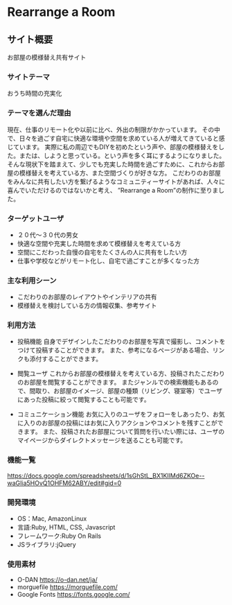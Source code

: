 # Rearrange a Room

## サイト概要
お部屋の模様替え共有サイト

### サイトテーマ
おうち時間の充実化

### テーマを選んだ理由
現在、仕事のリモート化や以前に比べ、外出の制限がかかっています。
その中で、日々を過ごす自宅に快適な環境や空間を求めている人が増えてきていると感じています。
実際に私の周辺でもDIYを初めたという声や、部屋の模様替えをした。または、しようと思っている。という声を多く耳にするようになりました。
そんな現状下を踏まえて、少しでも充実した時間を過ごすために、これからお部屋の模様替えを考えている方、また空間づくりが好きな方。
こだわりのお部屋をみんなに共有したい方を繋げるようなコミュニティーサイトがあれば、人々に喜んでいただけるのではないかと考え、
”Rearrange a Room”の制作に至りました。

### ターゲットユーザ
- ２０代〜３０代の男女
- 快適な空間や充実した時間を求めて模様替えを考えている方
- 空間にこだわった自慢の自宅をたくさんの人に共有をしたい方
- 仕事や学校などがリモート化し、自宅で過ごすことが多くなった方

### 主な利用シーン
- こだわりのお部屋のレイアウトやインテリアの共有
- 模様替えを検討している方の情報収集、参考サイト

### 利用方法
- 投稿機能
自身でデザインしたこだわりのお部屋を写真で撮影し、コメントをつけて投稿することができます。
また、参考になるページがある場合、リンクも添付することができます。

- 閲覧ユーザ
これからお部屋の模様替えを考えている方、投稿されたこだわりのお部屋を閲覧することができます。
またジャンルでの検索機能もあるので、間取り、お部屋のイメージ、部屋の種類（リビング、寝室等）でユーザにあった投稿に絞って閲覧することも可能です。

- コミュニケーション機能
お気に入りのユーザをフォローをしあったり、お気に入りのお部屋の投稿にはお気に入りアクションやコメントを残すことができます。
また、投稿されたお部屋について質問を行いたい際には、ユーザのマイページからダイレクトメッセージを送ることも可能です。


### 機能一覧
https://docs.google.com/spreadsheets/d/1sGhStL_BX1KIlMd6ZKOe--waGIia5HOvQ1OHFM62ABY/edit#gid=0

### 開発環境
- OS：Mac, AmazonLinux
- 言語:Ruby, HTML, CSS, Javascript
- フレームワーク:Ruby On Rails
- JSライブラリ:jQuery

### 使用素材
- O-DAN
https://o-dan.net/ja/
- morguefile
https://morguefile.com/
- Google Fonts
https://fonts.google.com/


